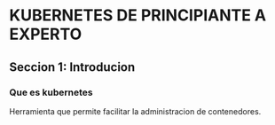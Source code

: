 # KUBERNETES DE PRINCIPIANTE A EXPERTO

## Seccion 1: Introducion

### Que es kubernetes

Herramienta que permite facilitar la administracion de contenedores.
